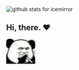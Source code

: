 <img  src="https://github-readme-stats.vercel.app/api?username=icemirror&show_icons=true&icon_color=0366d6&bg_color=ffffff&hide_title=true" alt="github stats for icemirror">

## Hi, there. ❤️

![img](./hi.jpg)